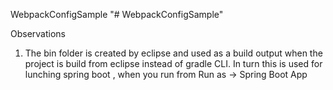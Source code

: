 WebpackConfigSample
"# WebpackConfigSample" 

Observations 

1. The bin folder is created by eclipse and used as a build output when the project is build from eclipse instead of gradle CLI.
In turn this is used for lunching spring boot , when you run from Run as -> Spring Boot App
